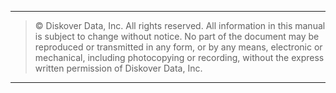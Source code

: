 ___
> © Diskover Data, Inc. All rights reserved. All information in this manual is subject to change without notice. No part of the document may be reproduced or transmitted in any form, or by any means, electronic or mechanical, including photocopying or recording, without the express written permission of Diskover Data, Inc.
___

